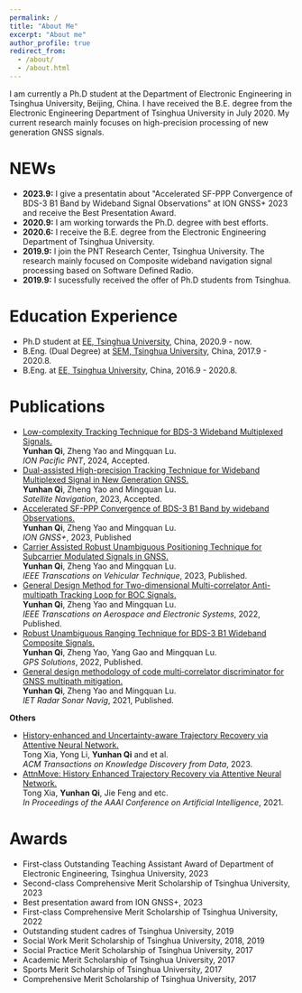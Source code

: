 ```yaml
---
permalink: /
title: "About Me"
excerpt: "About me"
author_profile: true
redirect_from: 
  - /about/
  - /about.html
---
```


I am currently a Ph.D student at the Department of Electronic Engineering in Tsinghua University, Beijing, China. I have received the B.E. degree from the Electronic Engineering Department of Tsinghua University in July 2020. My current research mainly focuses on high-precision processing of new generation GNSS signals.


NEWs
======
* **2023.9:** I give a presentatin about "Accelerated SF-PPP Convergence of BDS-3 B1 Band by Wideband Signal Observations" at ION GNSS+ 2023 and receive the Best Presentation Award.
* **2020.9:** I am working torwards the Ph.D. degree with best efforts.
* **2020.6:** I receive the B.E. degree from the Electronic Engineering Department of Tsinghua University.
* **2019.9:** I join the PNT Research Center, Tsinghua University. The research mainly focused on Composite wideband navigation signal processing based on Software Defined Radio.
* **2019.9:** I sucessfully received the offer of Ph.D students from Tsinghua.

Education Experience
======
* Ph.D student at [EE, Tsinghua University](https://www.tsinghua.edu.cn/publish/eeen/index.html), China, 2020.9 - now.
* B.Eng. (Dual Degree) at [SEM, Tsinghua University](https://www.sem.tsinghua.edu.cn/), China, 2017.9 - 2020.8. 
* B.Eng. at [EE, Tsinghua University](https://www.tsinghua.edu.cn/publish/eeen/index.html), China, 2016.9 - 2020.8.

Publications
======
* [Low-complexity Tracking Technique for BDS-3 Wideband Multiplexed Signals.](https://www.ion.org/pnt/abstracts.cfm?paperID=13168)<br />
  **Yunhan Qi**, Zheng Yao and Mingquan Lu.<br />
  *ION Pacific PNT*, 2024, Accepted.
* [Dual-assisted High-precision Tracking Technique for Wideband Multiplexed Signal in New Generation GNSS.]()<br />
  **Yunhan Qi**, Zheng Yao and Mingquan Lu.<br />
  *Satellite Navigation*, 2023, Accepted.
* [Accelerated SF-PPP Convergence of BDS-3 B1 Band by wideband Observations.](https://www.ion.org/publications/abstract.cfm?articleID=19193)<br />
  **Yunhan Qi**, Zheng Yao and Mingquan Lu.<br />
  *ION GNSS+*, 2023, Published
* [Carrier Assisted Robust Unambiguous Positioning Technique for Subcarrier Modulated Signals in GNSS.](https://ieeexplore.ieee.org/abstract/document/10143250)<br />
  **Yunhan Qi**, Zheng Yao and Mingquan Lu.<br />
  *IEEE Transcations on Vehicular Technique*, 2023, Published.
* [General Design Method for Two-dimensional Multi-correlator Anti-multipath Tracking Loop for BOC Signals.](https://ieeexplore.ieee.org/abstract/document/9830996)<br />
  **Yunhan Qi**, Zheng Yao and Mingquan Lu.<br />
  *IEEE Transcations on Aerospace and Electronic Systems*, 2022, Published.
* [Robust Unambiguous Ranging Technique for BDS-3 B1 Wideband Composite Signals.](https://link.springer.com/article/10.1007/s10291-022-01296-2)<br />
  **Yunhan Qi**, Zheng Yao, Yang Gao and Mingquan Lu.<br />
  *GPS Solutions*, 2022, Published.
* [General design methodology of code multi‐correlator discriminator for GNSS multipath mitigation.](https://ietresearch.onlinelibrary.wiley.com/doi/full/10.1049/rsn2.12088)<br />
  **Yunhan Qi**, Zheng Yao and Mingquan Lu.<br />
  *IET Radar Sonar Navig*, 2021, Published.

**Others**
* [History-enhanced and Uncertainty-aware Trajectory Recovery via Attentive Neural Network.](https://dl.acm.org/doi/abs/10.1145/3615660)<br />
  Tong Xia, Yong Li, **Yunhan Qi** and et al.<br />
  *ACM Transactions on Knowledge Discovery from Data*, 2023.
* [AttnMove: History Enhanced Trajectory Recovery via Attentive Neural Network.](https://ojs.aaai.org/index.php/AAAI/article/view/16577)<br />
  Tong Xia, **Yunhan Qi**, Jie Feng and etc.<br />
  *In Proceedings of the AAAI Conference on Artificial Intelligence*, 2021.

Awards
====== 
* First-class Outstanding Teaching Assistant Award of Department of Electronic Engineering, Tsinghua University, 2023
* Second-class Comprehensive Merit Scholarship of Tsinghua University, 2023
* Best presentation award from ION GNSS+, 2023
* First-class Comprehensive Merit Scholarship of Tsinghua University, 2022
* Outstanding student cadres of Tsinghua University, 2019
* Social Work Merit Scholarship of Tsinghua University, 2018, 2019
* Social Practice Merit Scholarship of Tsinghua University, 2017
* Academic Merit Scholarship of Tsinghua University, 2017
* Sports Merit Scholarship of Tsinghua University, 2017
* Comprehensive Merit Scholarship of Tsinghua University, 2017







